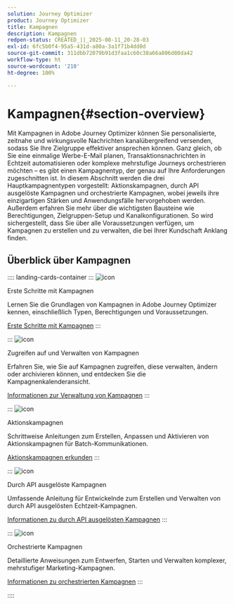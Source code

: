 ```yaml
---
solution: Journey Optimizer
product: Journey Optimizer
title: Kampagnen
description: Kampagnen
redpen-status: CREATED_||_2025-08-11_20-28-03
exl-id: 6fc5b0f4-95a5-431d-a80a-3a1f71b4dd0d
source-git-commit: 311dbb72079b91d3faa1c60c38a66a806d80da42
workflow-type: ht
source-wordcount: '210'
ht-degree: 100%

---
```


# Kampagnen{#section-overview}

Mit Kampagnen in Adobe Journey Optimizer können Sie personalisierte, zeitnahe und wirkungsvolle Nachrichten kanalübergreifend versenden, sodass Sie Ihre Zielgruppe effektiver ansprechen können. Ganz gleich, ob Sie eine einmalige Werbe-E-Mail planen, Transaktionsnachrichten in Echtzeit automatisieren oder komplexe mehrstufige Journeys orchestrieren möchten – es gibt einen Kampagnentyp, der genau auf Ihre Anforderungen zugeschnitten ist. In diesem Abschnitt werden die drei Hauptkampagnentypen vorgestellt: Aktionskampagnen, durch API ausgelöste Kampagnen und orchestrierte Kampagnen, wobei jeweils ihre einzigartigen Stärken und Anwendungsfälle hervorgehoben werden. Außerdem erfahren Sie mehr über die wichtigsten Bausteine wie Berechtigungen, Zielgruppen-Setup und Kanalkonfigurationen. So wird sichergestellt, dass Sie über alle Voraussetzungen verfügen, um Kampagnen zu erstellen und zu verwalten, die bei Ihrer Kundschaft Anklang finden.

## Überblick über Kampagnen

:::: landing-cards-container
:::
![icon](https://cdn.experienceleague.adobe.com/icons/circle-play.svg)

Erste Schritte mit Kampagnen

Lernen Sie die Grundlagen von Kampagnen in Adobe Journey Optimizer kennen, einschließlich Typen, Berechtigungen und Voraussetzungen.

[Erste Schritte mit Kampagnen](../using/campaigns/get-started-with-campaigns.md)
:::

:::
![icon](https://cdn.experienceleague.adobe.com/icons/list-check.svg)

Zugreifen auf und Verwalten von Kampagnen

Erfahren Sie, wie Sie auf Kampagnen zugreifen, diese verwalten, ändern oder archivieren können, und entdecken Sie die Kampagnenkalenderansicht.

[Informationen zur Verwaltung von Kampagnen](../using/campaigns/manage-campaigns.md)
:::

:::
![icon](https://cdn.experienceleague.adobe.com/icons/bullseye.svg)

Aktionskampagnen

Schrittweise Anleitungen zum Erstellen, Anpassen und Aktivieren von Aktionskampagnen für Batch-Kommunikationen.

[Aktionskampagnen erkunden](action-campaigns-landing-page.md)
:::

:::
![icon](https://cdn.experienceleague.adobe.com/icons/code-branch.svg)

Durch API ausgelöste Kampagnen

Umfassende Anleitung für Entwickelnde zum Erstellen und Verwalten von durch API ausgelösten Echtzeit-Kampagnen.

[Informationen zu durch API ausgelösten Kampagnen](api-triggered-campaigns-landing-page.md)
:::

:::
![icon](https://cdn.experienceleague.adobe.com/icons/puzzle-piece.svg)

Orchestrierte Kampagnen

Detaillierte Anweisungen zum Entwerfen, Starten und Verwalten komplexer, mehrstufiger Marketing-Kampagnen.

[Informationen zu orchestrierten Kampagnen](orchestrated-campaigns-landing-page.md)
:::

::::
